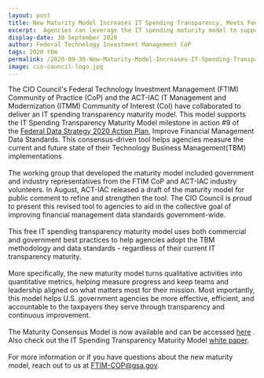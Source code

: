 ```yaml
---
layout: post
title: New Maturity Model Increases IT Spending Transparency, Meets Federal Action Plan Milestone
excerpt:  Agencies can leverage the IT spending maturity model to support their TBM implementation.
display-date: 30 September 2020
author: Federal Technology Investment Management CoP
tags: 2020 tbm 
permalink: /2020-09-30-New-Maturity-Model-Increases-IT-Spending-Transparency/
image: cio-council-logo.jpg
---
```

<p>The CIO Council's Federal Technology Investment Management (FTIM) Community of Practice (CoP) and the ACT-IAC IT Management and Modernization (ITMM) Community of Interest (CoI) have collaborated to deliver an IT spending transparency maturity model. This model supports the IT Spending Transparency Maturity Model milestone in action #9 of the&nbsp;<a href="https://strategy.data.gov/action-plan/#action-9-improve-financial-management-data-standards" target="_blank">Federal Data Strategy 2020 Action Plan</a>, Improve Financial Management Data Standards. This consensus-driven tool helps agencies measure the current and future state of their Technology Business Management(TBM) implementations.<br /><br />The working group that developed the maturity model included government and industry representatives from the FTIM CoP and ACT-IAC industry volunteers. In August, ACT-IAC released a draft of the maturity model for public comment to refine and strengthen the tool. The CIO Council is proud to present this revised tool to agencies to aid in the collective goal of improving financial management data standards government-wide.<br /><br />This free IT spending transparency maturity model uses both commercial and government best practices to help agencies adopt the TBM methodology and data standards - regardless of their current IT transparency maturity.<br /><br />More specifically, the new maturity model turns qualitative activities into quantitative metrics, helping measure progress and keep teams and leadership aligned on what matters most for their mission. Most importantly, this model helps U.S. government agencies be more effective, efficient, and accountable to the taxpayers they serve through transparency and continuous improvement.<br /><br />The Maturity Consensus Model is now available and can be accessed <a href="{{ site.baseurl }}/assets/files/Maturity-Consensus-Model.xlsm">here</a> . Also check out the IT Spending Transparency Maturity Model <a href="{{ site.baseurl }}/assets/files/IT-Spending-Transparency-Maturity-Model-Whitepaper.pdf">white paper</a>.<br /><br />For more information or if you have questions about the new maturity model, reach out to us at&nbsp;<a href="mailto:FTIM-COP@gsa.gov" target="_blank">FTIM-COP@gsa.gov</a>.</p>
